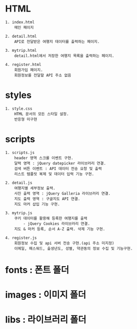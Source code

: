 # HTML

    1. index.html
        메인 페이지

    2. detail.html
        API로 전달받은 여행지 데이터를 출력하는 페이지.

    3. mytrip.html
        detail.html에서 저장한 여행지 목록을 출력하는 페이지.

    4. register.html
        회원가입 페이지.
        회원정보를 전달할 API 주소 없음

# styles

    1. style.css
        HTML 문서의 모든 스타일 설정.
        반응형 미구현

# scripts

    1. scripts.js
        header 영역 스크롤 이벤트 구현.
        달력 영역 : jQuery datepicker 라이브러리 연결.
        검색 버튼 이벤트 : API 데이터 전송 요청 및 출력
        리스트 템플릿 복제 및 데이터 입력 기능 구현.

    2. detail.js
        여행지별 세부정보 출력.
        사진 출력 영역 : jQuery Galleria 라이브러리 연결.
        지도 출력 영역 : 구글지도 API 연결.
        지도 마커 삽입 기능 구현.

    3. mytrip.js
        쿠키 데이터를 활용해 등록한 여행지를 출력
            - jQuery Cookies 라이브러리 연결.
        지도 & 마커 등록, 순서 A-Z 출력. 삭제 기능 구현.

    4. register.js
        회원정보 수집 및 api 서버 전송 구현.(api 주소 미지정)
        이메일, 패스워드, 출생년도, 성별, 약관동의 정보 수집 및 기능구현.


# fonts : 폰트 폴더

# images : 이미지 폴더

# libs : 라이브러리 폴더
